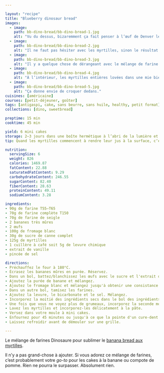 ```yaml
---

layout: "recipe"
title: "Blueberry dinosaur bread"
images:
  - image:
    path: bb-dino-bread/bb-dino-bread-1.jpg
    alt: "Vu du dessus, bizaremment ça fait penser à l’œuf de Denver le dernier dinosaure."
  - image:
    path: bb-dino-bread/bb-dino-bread-2.jpg
    alt: "Il ne faut pas hésiter avec les myrtilles, sinon le résultat visuel sera un peu fade comme ici."
  - image:
    path: bb-dino-bread/bb-dino-bread-3.jpg
    alt: "Il y a quelque chose de dérangeant avec le mélange de farine dinosaures, c’est que les myrtilles paraissent comme des fossiles dans l’esprit."
  - image:
    path: bb-dino-bread/bb-dino-bread-4.jpg
    alt: "À l’intérieur, les myrtilles entières lovées dans une mie bien douce."
  - image:
    path: bb-dino-bread/bb-dino-bread-5.jpg
    alt: "Ça donne envie de croquer dedans."
cuisines: [américaine]
courses: [petit-déjeuner, goûter]
tags: [antigaspi, cake, sans beurre, sans huile, healthy, petit format]
collections: [dino, sweetbread]

preptime: 15 min
cooktime: 45 min

yield: 6 mini cakes
storage: 2–3 jours dans une boîte hermétique à l’abri de la lumière et de la chaleur. 5 jours au frigo. 2 mois au congélateur.
tip: Quand les myrtilles commencent à rendre leur jus à la surface, c‘est le signe que la cuisson est presque terminée.

nutrition:
  servingSize: 6
  weight: 826
  calories: 1469.87
  fatContent: 22.88
  saturatedFatContent: 9.29
  carbohydrateContent: 246.55
  sugarContent: 82.40
  fiberContent: 28.63
  proteinContent: 49.11
  sodiumContent: 3.28

ingredients:
- 90g de farine T55–T65
- 70g de farine complète T150
- 70g de farine de seigle
- 2 bananes très mûres
- 2 œufs
- 100g de fromage blanc
- 30g de sucre de canne complet
- 125g de myrtilles
- 1 cuillère à café soit 5g de levure chimique
- extrait de vanille
- pincée de sel

directions:
- Préchauffez le four à 180°C.
- Écrasez les bananes mûres en purée. Réservez.
- Dans un bol, battez/blanchissez les œufs avec le sucre et l'extrait de vanille. 
- Ajoutez la purée de banane et mélangez.
- Ajoutez le fromage blanc et mélangez jusqu'à obtenir une consistance bien homogène.
- Dans un autre bol, tamisez les farines. 
- Ajoutez la levure, le bicarbonate et le sel. Mélangez. 
- Incorporez la moitié des ingrédients secs dans le bol des ingrédients humides à la maryse. 
- Une fois que vous ne voyez plus de grumeaux, incorporez la seconde moitié. Réservez. 
- Lavez les myrtilles et incorporez-les délicatement à la pâte. 
- Versez dans votre moule à mini cakes. 
- Enfournez pour 45 minutes ou jusqu'à ce que la pointe d'un cure-dent ressorte sèche. 
- Laissez refroidir avant de démouler sur une grille. 

---
```


Le mélange de farines Dinosaure pour sublimer le [banana bread aux myrtilles](bb-bread.html). 

Il n’y a pas grand-chose à ajouter. Si vous adorez ce mélange de farines, c’est probablement votre <i lang="en">go-to</i> pour les cakes à la banane ou compote de pomme. Rien ne pourra le surpasser. Absolument rien.
